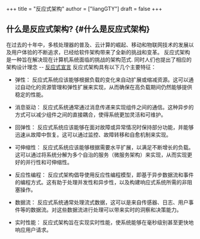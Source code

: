 +++
title = "反应式架构"
author = ["liangGTY"]
draft = false
+++

## 什么是反应式架构? {#什么是反应式架构}

在过去的十年中，多核处理器的普及、云计算的崛起、移动和物联网技术的发展以及用户体验的不断追求，已经给软件架构带来了全新的挑战和变革。
反应式架构是一种旨在解决现在计算机系统面临的挑战的架构范式. 同时人们也提出了相应的架构设计理念 -- [反应式宣言](https://www.reactivemanifesto.org/zh-CN)
反应式架构具有以下几个主要特征：

-   弹性： 反应式系统应该能够根据负载的变化来自动扩展或缩减资源。这可以通过自动化的资源管理和弹性扩展来实现，从而确保在高负载期间仍然能够提供稳定的性能。

-   消息驱动： 反应式系统通常通过消息传递来实现组件之间的通信。这种异步的方式可以减少组件之间的直接耦合，使得系统更加灵活和可维护。

-   回弹性： 反应式系统应该能够在面对故障或异常情况时保持部分功能，并能够迅速从故障中恢复。这可以通过监控、故障转移和自愈机制来实现。

-   可伸缩性： 反应式系统应该能够根据需要水平扩展，以满足不断增长的负载。这可以通过将系统分解为多个自治的服务（微服务架构）来实现，从而实现更好的并行性和可伸缩性。

-   反应性编程： 反应式架构倡导使用反应性编程模型，即基于异步数据流和事件的编程方式。这有助于处理并发性和异步性，以及构建响应式系统所需的非阻塞操作。

-   数据流： 反应式系统通常处理流式数据，这可以是来自传感器、日志、用户事件等的数据流。对这些数据流进行处理可以带来实时的洞察和决策能力。

-   实时性能： 反应式架构旨在实现实时性能，使系统能够在毫秒级别甚至更快地响应用户请求。

